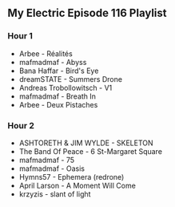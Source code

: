 ## My Electric Episode 116 Playlist

### Hour 1
* Arbee - Réalités
* mafmadmaf - Abyss
* Bana Haffar - Bird's Eye
* dreamSTATE - Summers Drone
* Andreas Trobollowitsch - V1
* mafmadmaf - Breath In
* Arbee - Deux Pistaches

### Hour 2
* ASHTORETH & JIM WYLDE - SKELETON
* The Band Of Peace - 6 St-Margaret Square
* mafmadmaf - 75
* mafmadmaf - Oasis
* Hymns57 - Ephemera (redrone)
* April Larson - A Moment Will Come
* krzyzis - slant of light
